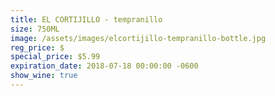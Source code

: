 ```yaml
---
title: EL CORTIJILLO - tempranillo
size: 750ML
image: /assets/images/elcortijillo-tempranillo-bottle.jpg
reg_price: $
special_price: $5.99
expiration_date: 2018-07-18 00:00:00 -0600
show_wine: true
---
```


